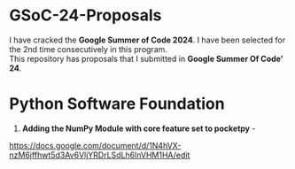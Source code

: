 # GSoC-24-Proposals
I have cracked the **Google Summer of Code 2024**. I have been selected for the 2nd time consecutively in this program. \
This repository has proposals that I submitted in **Google Summer Of Code' 24**. 

# Python Software Foundation
1. **Adding the NumPy Module with core feature set to pocketpy** -

https://docs.google.com/document/d/1N4hVX-nzM6jffhwt5d3Av6VljYRDrLSdLh6lnVHM1HA/edit


